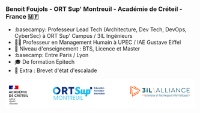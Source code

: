 ### Benoit Foujols - ORT Sup' Montreuil - Académie de Créteil - France :st_martin:

- :basecampy: Professeur Lead Tech (Architecture, Dev Tech, DevOps, CyberSec) à ORT Sup' Campus / 3IL Ingénieurs
- :teacher: Professeur en Management Humain à UPEC / IAE Gustave Eiffel
- :rocket: Niveau d'enseignement : BTS, Licence et Master
- :basecamp: Entre Paris / Lyon
- :mortar_board: De formation Epitech
- :climbing: Extra : Brevet d'état d'escalade

![signature](https://github.com/bfoujols/bfoujols/blob/main/assets/bfoujols-sign-all-fine.png?raw=true)






